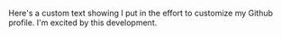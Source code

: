 Here's a custom text showing I put in the effort to customize my Github profile. I'm excited by this development.
